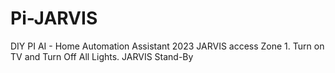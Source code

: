 # Pi-JARVIS
DIY PI AI - Home Automation Assistant 2023
JARVIS access Zone 1.  Turn on TV and Turn Off All Lights.  JARVIS Stand-By
